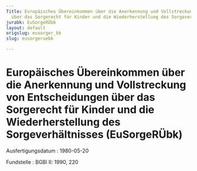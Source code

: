 ```yaml
---
Title: Europäisches Übereinkommen über die Anerkennung und Vollstreckung von Entscheidungen
  über das Sorgerecht für Kinder und die Wiederherstellung des Sorgeverhältnisses
jurabk: EuSorgeRÜbk
layout: default
origslug: eusorger_bk
slug: eusorgeruebk

---
```


# Europäisches Übereinkommen über die Anerkennung und Vollstreckung von Entscheidungen über das Sorgerecht für Kinder und die Wiederherstellung des Sorgeverhältnisses (EuSorgeRÜbk)

Ausfertigungsdatum
:   1980-05-20

Fundstelle
:   BGBl II: 1990, 220

